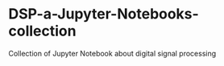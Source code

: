 # DSP-a-Jupyter-Notebooks-collection
Collection of Jupyter Notebook about digital signal processing
